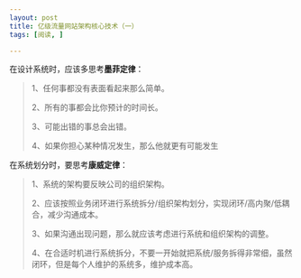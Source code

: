 ```yaml
---
layout: post
title: 亿级流量网站架构核心技术（一）
tags: [阅读, ]

---
```


在设计系统时，应该多思考**墨菲定律**：
> 1、任何事都没有表面看起来那么简单。
> 
> 2、所有的事都会比你预计的时间长。
> 
> 3、可能出错的事总会出错。
> 
> 4、如果你担心某种情况发生，那么他就更有可能发生

在系统划分时，要思考**康威定律**：
> 1、系统的架构要反映公司的组织架构。
> 
> 2、应该按照业务闭环进行系统拆分/组织架构划分，实现闭环/高内聚/低耦合，减少沟通成本。
> 
> 3、如果沟通出现问题，那么就应该考虑进行系统和组织架构的调整。
> 
> 4、在合适时机进行系统拆分，不要一开始就把系统/服务拆得非常细，虽然闭环，但是每个人维护的系统多，维护成本高。
